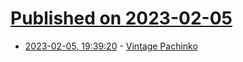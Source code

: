 # [Published on 2023-02-05](index.md)

* [2023-02-05, 19:39:20](https://news.ycombinator.com/item?id=34668304) - [Vintage Pachinko](https://nicole.express/2023/pachi-man-pachi-man-does-whatever-a-pachi-can.html)
